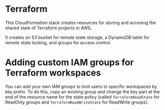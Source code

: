 # Terraform

This CloudFormation stack creates resources for storing and accesing the shared state of Terraform projects in AWS.

It creates an S3 bucket for remote state storage, a DynamoDB table for remote state locking, and groups for access control.

# Adding custom IAM groups for Terraform workspaces

You can add your own IAM groups to limit users to specific workspaces by key prefix. To do this, copy an existing group and change the key part at the end of the resource name for the state policy (called `TerraformReadState` for ReadOnly groups and `TerraformReadWriteState` for ReadWrite groups).

